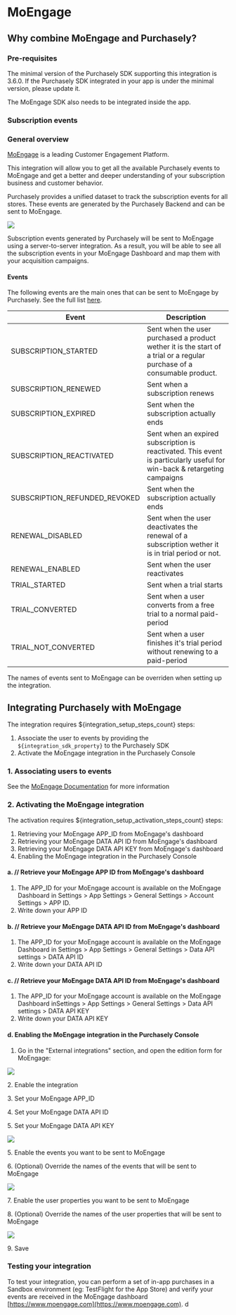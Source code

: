 # MoEngage

## Why combine MoEngage and Purchasely?

### Pre-requisites

The minimal version of the Purchasely SDK supporting this integration is 3.6.0. If the Purchasely SDK integrated in your app is under the minimal version, please update it.

The MoEngage SDK also needs to be integrated inside the app.

### Subscription events

### General overview

[MoEngage](https://www.moengage.com) is a leading Customer Engagement Platform.

This integration will allow you to get all the available Purchasely events to MoEngage and get a better and deeper understanding of your subscription business and customer behavior.

Purchasely provides a unified dataset to track the subscription events for all stores. These events are generated by the Purchasely Backend and can be sent to MoEngage.

![](<../.gitbook/assets/image (150) (1).png>)

Subscription events generated by Purchasely will be sent to MoEngage using a server-to-server integration. As a result, you will be able to see all the subscription events in your MoEngage Dashboard and map them with your acquisition campaigns.

#### Events

The following events are the main ones that can be sent to MoEngage by Purchasely. See the full list [here](onesignal.md#subscription-events).

| Event                           | Description                                                                                                              |
| ------------------------------- | ------------------------------------------------------------------------------------------------------------------------ |
| SUBSCRIPTION\_STARTED           | Sent when the user purchased a product wether it is the start of a trial or a regular purchase of a consumable product.  |
| SUBSCRIPTION\_RENEWED           | Sent when a subscription renews                                                                                          |
| SUBSCRIPTION\_EXPIRED           | Sent when the subscription actually ends                                                                                 |
| SUBSCRIPTION\_REACTIVATED       | Sent when an expired subscription is reactivated. This event is particularly useful for win-back & retargeting campaigns |
| SUBSCRIPTION\_REFUNDED\_REVOKED | Sent when the subscription actually ends                                                                                 |
| RENEWAL\_DISABLED               | Sent when the user deactivates the renewal of a subscription wether it is in trial period or not.                        |
| RENEWAL\_ENABLED                | Sent when the user reactivates                                                                                           |
| TRIAL\_STARTED                  | Sent when a trial starts                                                                                                 |
| TRIAL\_CONVERTED                | Sent when a user converts from a free trial to a normal paid-period                                                      |
| TRIAL\_NOT\_CONVERTED           | Sent when a user finishes it's trial period without renewing to a paid-period                                            |

The names of events sent to MoEngage can be overriden when setting up the integration.

## **Integrating Purchasely with MoEngage**

The integration requires ${integration\_setup\_steps\_count} steps:

1. Associate the user to events by providing the `${integration_sdk_property}` to the Purchasely SDK
2. Activate the MoEngage integration in the Purchasely Console

### 1. Associating users to events

See the [MoEngage Documentation](https://developers.moengage.com) for more information



### 2. Activating the MoEngage integration

The activation requires ${integration\_setup\_activation\_steps\_count} steps:

1. Retrieving your MoEngage APP\_ID from MoEngage's dashboard
2. Retrieving your MoEngage DATA API ID from MoEngage's dashboard
3. Retrieving your MoEngage DATA API KEY from MoEngage's dashboard
4. Enabling the MoEngage integration in the Purchasely Console

#### a. // Retrieve your MoEngage APP ID from MoEngage's dashboard

1. The APP\_ID for your MoEngage account is available on the MoEngage Dashboard in Settings > App Settings > General Settings > Account Settings > APP ID.
2. Write down your APP ID

#### b. // Retrieve your MoEngage DATA API ID from MoEngage's dashboard

1. The APP\_ID for your MoEngage account is available on the MoEngage Dashboard in Settings > App Settings > General Settings > Data API settings > DATA API ID
2. Write down your DATA API ID

#### c. // Retrieve your MoEngage DATA API ID from MoEngage's dashboard

1. The APP\_ID for your MoEngage account is available on the MoEngage Dashboard inSettings > App Settings > General Settings > Data API settings > DATA API KEY
2. Write down your DATA API KEY

#### d. Enabling the MoEngage integration in the Purchasely Console

1. Go in the "External integrations" section, and open the edition form for MoEngage:

![](<../.gitbook/assets/Screenshot 2023-05-25 at 16.12.48.png>)

2\. Enable the integration

3\. Set your MoEngage APP\_ID

4\. Set your MoEngage DATA API ID

5\. Set your MoEngage DATA API KEY

![](<../.gitbook/assets/Screenshot 2023-05-25 at 16.13.10.png>)

5\. Enable the events you want to be sent to MoEngage

6\. (Optional) Override the names of the events that will be sent to MoEngage

![](<../.gitbook/assets/Screenshot 2023-05-25 at 16.13.32.png>)

7\. Enable the user properties you want to be sent to MoEngage

8\. (Optional) Override the names of the user properties that will be sent to MoEngage

![](<../.gitbook/assets/Screenshot 2023-05-25 at 16.15.18.png>)

9\. Save

### Testing your integration

To test your integration, you can perform a set of in-app purchases in a Sandbox environment (eg: TestFlight for the App Store) and verify your events are received in the MoEngage dashboard [https://www.moengage.com](https://www.moengage.com). d
